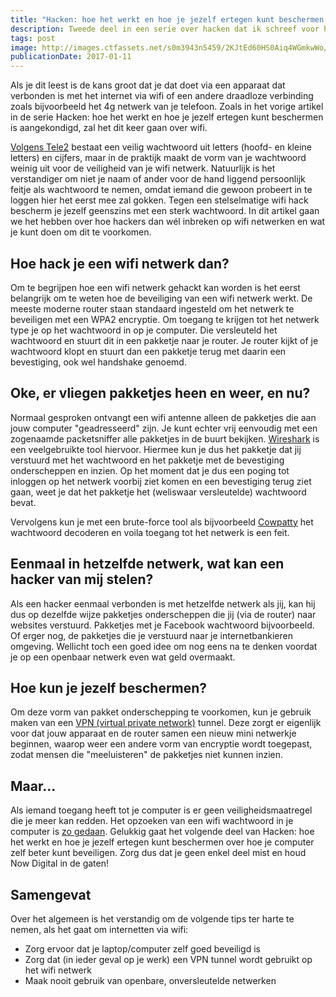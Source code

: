 ```yaml
---
title: "Hacken: hoe het werkt en hoe je jezelf ertegen kunt beschermen deel 2"
description: Tweede deel in een serie over hacken dat ik schreef voor het blog van Incentro. Dit artikel werd op [de site van Incentro](https://www.incentro.com/nl/blog/hacken-hoe-het-werkt-en-hoe-je-jezelf-ertegen-kunt-beschermen-deel-2/) gepubliceerd.
tags: post
image: http://images.ctfassets.net/s0m3943n5459/2KJtEd60HS0Aiq4WGmkwWo/c1af8abf50dfaac5f68900d4abc02955/man-coffee-cup-pen-1200x500.jpg
publicationDate: 2017-01-11
---
```

Als je dit leest is de kans groot dat je dat doet via een apparaat dat verbonden is met het internet via wifi of een andere draadloze verbinding zoals bijvoorbeeld het 4g netwerk van je telefoon. Zoals in het vorige artikel in de serie Hacken: hoe het werkt en hoe je jezelf ertegen kunt beschermen is aangekondigd, zal het dit keer gaan over wifi.

[Volgens Tele2](https://www.tele2.nl/klantenservice/thuis/internet/davolink-wifi-instellen/ "Tele2 over wachtwoorden") bestaat een veilig wachtwoord uit letters (hoofd- en kleine letters) en cijfers, maar in de praktijk maakt de vorm van je wachtwoord weinig uit voor de veiligheid van je wifi netwerk. Natuurlijk is het verstandiger om niet je naam of ander voor de hand liggend persoonlijk feitje als wachtwoord te nemen, omdat iemand die gewoon probeert in te loggen hier het eerst mee zal gokken. Tegen een stelselmatige wifi hack bescherm je jezelf geenszins met een sterk wachtwoord. In dit artikel gaan we het hebben over hoe hackers dan wél inbreken op wifi netwerken en wat je kunt doen om dit te voorkomen.

## Hoe hack je een wifi netwerk dan?
Om te begrijpen hoe een wifi netwerk gehackt kan worden is het eerst belangrijk om te weten hoe de beveiliging van een wifi netwerk werkt. De meeste moderne router staan standaard ingesteld om het netwerk te beveiligen met een WPA2 encryptie. Om toegang te krijgen tot het netwerk type je op het wachtwoord in op je computer. Die versleuteld het wachtwoord en stuurt dit in een pakketje naar je router. Je router kijkt of je wachtwoord klopt en stuurt dan een pakketje terug met daarin een bevestiging, ook wel handshake genoemd.

## Oke, er vliegen pakketjes heen en weer, en nu?
Normaal gesproken ontvangt een wifi antenne alleen de pakketjes die aan jouw computer "geadresseerd" zijn. Je kunt echter vrij eenvoudig met een zogenaamde packetsniffer alle pakketjes in de buurt bekijken. [Wireshark](https://www.wireshark.org/ "Officiele website van Wireshark") is een veelgebruikte tool hiervoor. Hiermee kun je dus het pakketje dat jij verstuurd met het wachtwoord en het pakketje met de bevestiging onderscheppen en inzien. Op het moment dat je dus een poging tot inloggen op het netwerk voorbij ziet komen en een bevestiging terug ziet gaan, weet je dat het pakketje het (weliswaar versleutelde) wachtwoord bevat.

Vervolgens kun je met een brute-force tool als bijvoorbeeld [Cowpatty](http://www.willhackforsushi.com/?page_id=50 "Artikel op Will Hack for Sushi over Cowpatty") het wachtwoord decoderen en voila toegang tot het netwerk is een feit.

## Eenmaal in hetzelfde netwerk, wat kan een hacker van mij stelen?
Als een hacker eenmaal verbonden is met hetzelfde netwerk als jij, kan hij dus op dezelfde wijze pakketjes onderscheppen die jij (via de router) naar websites verstuurd. Pakketjes met je Facebook wachtwoord bijvoorbeeld. Of erger nog, de pakketjes die je verstuurd naar je internetbankieren omgeving. Wellicht toch een goed idee om nog eens na te denken voordat je op een openbaar netwerk even wat geld overmaakt.

## Hoe kun je jezelf beschermen?
Om deze vorm van pakket onderschepping te voorkomen, kun je gebruik maken van een [VPN (virtual private network)](http://www.makeuseof.com/tag/vpn-tunnel-set/ "Artikel met uitleg over VPN op Make Use Of") tunnel. Deze zorgt er eigenlijk voor dat jouw apparaat en de router samen een nieuw mini netwerkje beginnen, waarop weer een andere vorm van encryptie wordt toegepast, zodat mensen die "meeluisteren" de pakketjes niet kunnen inzien.

## Maar...
Als iemand toegang heeft tot je computer is er geen veiligheidsmaatregel die je meer kan redden. Het opzoeken van een wifi wachtwoord in je computer is [zo gedaan](https://www.microsoft.com/surface/nl-nl/support/networking-and-connectivity/how-to-find-your-wireless-network-password?os=windows-10 "Artikel van Microsoft over het achterhalen van Wifi wachtwoorden."). Gelukkig gaat het volgende deel van Hacken: hoe het werkt en hoe je jezelf ertegen kunt beschermen over hoe je computer zelf beter kunt beveiligen. Zorg dus dat je geen enkel deel mist en houd Now Digital in de gaten!

## Samengevat
Over het algemeen is het verstandig om de volgende tips ter harte te nemen, als het gaat om internetten via wifi:

- Zorg ervoor dat je laptop/computer zelf goed beveiligd is
- Zorg dat (in ieder geval op je werk) een VPN tunnel wordt gebruikt op het wifi netwerk
- Maak nooit gebruik van openbare, onversleutelde netwerken